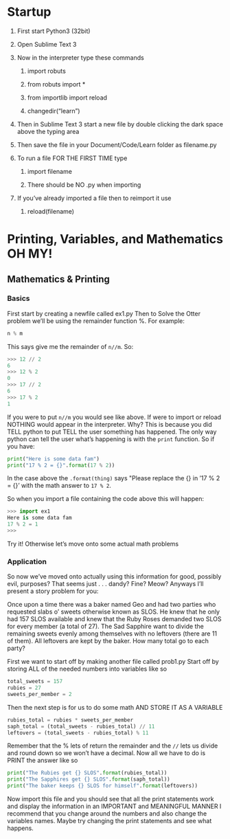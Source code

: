 Startup
=======

1.  First start Python3 (32bit)

2.  Open Sublime Text 3

3.  Now in the interpreter type these commands

    1.  import robuts

    2.  from robuts import \*

    3.  from importlib import reload

    4.  changedir(“learn”)

4.  Then in Sublime Text 3 start a new file by double clicking the dark space above the typing area

5.  Then save the file in your Document/Code/Learn folder as filename.py

6.  To run a file FOR THE FIRST TIME type

    1.  import filename

    2.  There should be NO .py when importing

7.  If you’ve already imported a file then to reimport it use

    1.  reload(filename)

Printing, Variables, and Mathematics OH MY!
===========================================

Mathematics & Printing
----------------------

### Basics

First start by creating a newfile called ex1.py Then to Solve the Otter problem we’ll be using the remainder function %. For example:

``` python
n % m
```

This says give me the remainder of `n//m`. So:

``` python
>>> 12 // 2
6
>>> 12 % 2
0
>>> 17 // 2
6
>>> 17 % 2
1
```

If you were to put `n//m` you would see like above. If were to import or reload NOTHING would appear in the interpreter. Why? This is because you did TELL python to put TELL the user something has happened. The only way python can tell the user what’s happening is with the `print` function. So if you have:

``` python
print("Here is some data fam")
print("17 % 2 = {}".format(17 % 2))
```

In the case above the `.format(thing)` says "Please replace the {} in ’17 % 2 = {}’ with the math answer to `17 % 2`.

So when you import a file containing the code above this will happen:

``` python
>>> import ex1
Here is some data fam
17 % 2 = 1
>>>
```

Try it! Otherwise let’s move onto some actual math problems

### Application

So now we’ve moved onto actually using this information for good, possibly evil, purposes? That seems just . . . dandy? Fine? Meow? Anyways I’ll present a story problem for you:

Once upon a time there was a baker named Geo and had two parties who requested slabs o’ sweets otherwise known as SLOS. He knew that he only had 157 SLOS available and knew that the Ruby Roses demanded two SLOS for every member (a total of 27). The Sad Sapphire want to divide the remaining sweets evenly among themselves with no leftovers (there are 11 of them). All leftovers are kept by the baker. How many total go to each party?

First we want to start off by making another file called prob1.py Start off by storing ALL of the needed numbers into variables like so

``` python
total_sweets = 157
rubies = 27
sweets_per_member = 2
```

Then the next step is for us to do some math AND STORE IT AS A VARIABLE

``` python
rubies_total = rubies * sweets_per_member
saph_total = (total_sweets - rubies_total) // 11
leftovers = (total_sweets - rubies_total) % 11
```

Remember that the % lets of return the remainder and the `//` lets us divide and round down so we won’t have a decimal. Now all we have to do is PRINT the answer like so

``` python
print("The Rubies get {} SLOS".format(rubies_total))
print("The Sapphires get {} SLOS".format(saph_total))
print("The baker keeps {} SLOS for himself".format(leftovers))
```

Now import this file and you should see that all the print statements work and display the information in an IMPORTANT and MEANINGFUL MANNER I recommend that you change around the numbers and also change the variables names. Maybe try changing the print statements and see what happens.
